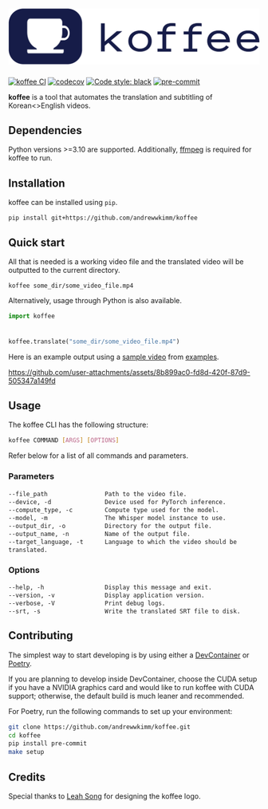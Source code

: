 <h1 align="center">
  <img
    src="https://raw.githubusercontent.com/andrewwkimm/koffee/main/assets/koffee.png" alt="koffee logo">
  <br>
</h1>

[![koffee CI](https://github.com/andrewwkimm/koffee/actions/workflows/ci.yaml/badge.svg)](https://github.com/andrewwkimm/koffee/actions)
[![codecov](https://codecov.io/github/andrewwkimm/koffee/graph/badge.svg?token=1AGJM1UMK5)](https://codecov.io/github/andrewwkimm/koffee)
[![Code style: black](https://img.shields.io/badge/code%20style-black-000000.svg)](https://github.com/psf/black)
[![pre-commit](https://img.shields.io/badge/pre--commit-enabled-brightgreen?logo=pre-commit)](https://github.com/pre-commit/pre-commit)

**koffee** is a tool that automates the translation and subtitling of Korean<>English videos.

## Dependencies

Python versions >=3.10 are supported. Additionally, [ffmpeg](https://www.ffmpeg.org/download.html) is required for koffee to run.

## Installation

koffee can be installed using `pip`.

```console
pip install git+https://github.com/andrewwkimm/koffee
```

## Quick start

All that is needed is a working video file and the translated video will be outputted to the current directory.

```console
koffee some_dir/some_video_file.mp4
```

Alternatively, usage through Python is also available.

```python
import koffee


koffee.translate("some_dir/some_video_file.mp4")
```

Here is an example output using a [sample video](examples/videos/sample_korean_video.mp4) from [examples](examples/videos/sample_korean_video.mp4).

https://github.com/user-attachments/assets/8b899ac0-fd8d-420f-87d9-505347a149fd

## Usage

The koffee CLI has the following structure:

```bash
koffee COMMAND [ARGS] [OPTIONS]
```

Refer below for a list of all commands and parameters.

### Parameters

    --file_path                Path to the video file.
    --device, -d               Device used for PyTorch inference.
    --compute_type, -c         Compute type used for the model.
    --model, -m                The Whisper model instance to use.
    --output_dir, -o           Directory for the output file.
    --output_name, -n          Name of the output file.
    --target_language, -t      Language to which the video should be translated.

### Options

    --help, -h                 Display this message and exit.
    --version, -v              Display application version.
    --verbose, -V              Print debug logs.
    --srt, -s                  Write the translated SRT file to disk.

## Contributing

The simplest way to start developing is by using either a [DevContainer](https://code.visualstudio.com/docs/devcontainers/containers) or [Poetry](https://python-poetry.org/docs/#installing-with-the-official-installer).

If you are planning to develop inside DevContainer, choose the CUDA setup if you have a NVIDIA graphics card and would like to run koffee with CUDA support; otherwise, the default build is much leaner and recommended.

For Poetry, run the following commands to set up your environment:

```bash
git clone https://github.com/andrewwkimm/koffee.git
cd koffee
pip install pre-commit
make setup
```

## Credits

Special thanks to [Leah Song](https://github.com/leahiscoding) for designing the koffee logo.
